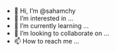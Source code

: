 - 👋 Hi, I’m @sahamchy
- 👀 I’m interested in ...
- 🌱 I’m currently learning ...
- 💞️ I’m looking to collaborate on ...
- 📫 How to reach me ...

<!---
sahamchy/sahamchy is a ✨ special ✨ repository because its `README.md` (this file) appears on your GitHub profile.
You can click the Preview link to take a look at your changes.
--->
